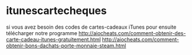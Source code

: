 # itunescartecheques
si vous avez besoin des codes de cartes-cadeaux iTunes pour ensuite télécharger notre programme  http://aiocheats.com/comment-obtenir-des-carte-cadeau-itunes-gratuitement.html   http://aiocheats.com/comment-obtenir-bons-dachats-porte-monnaie-steam.html
